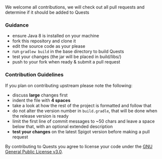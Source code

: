 We welcome all contributions, we will check out all pull requests and determine if it should be added to Quests

### Guidance

* ensure Java 8 is installed on your machine
* fork this repository and clone it
* edit the source code as your please
* run ``gradlew build`` in the base directory to build Quests
* test your changes (the jar will be placed in build/libs/)
* push to your fork when ready & submit a pull request

### Contribution Guidelines

If you plan on contributing upstream please note the following:

* discuss **large** changes first
* indent the file with **4 spaces**
* take a look at how the rest of the project is formatted and follow that
* do not alter the version number in ``build.gradle``, that will be done when the release version is ready
* limit the first line of commit messages to ~50 chars and leave a space below that, with an optional extended
  description
* **test your changes** on the latest Spigot version before making a pull request

By contributing to Quests you agree to license your code under
the [GNU General Public License v3.0](https://github.com/LMBishop/Quests/blob/master/LICENSE.txt).
